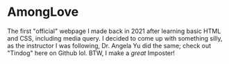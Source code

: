 # AmongLove
The first "official" webpage I made back in 2021 after learning basic HTML and CSS, including media query. I decided to come up with something silly, as the instructor I was following, Dr. Angela Yu did the same; check out "Tindog" here on Github lol. BTW, I make a *great* Imposter!
